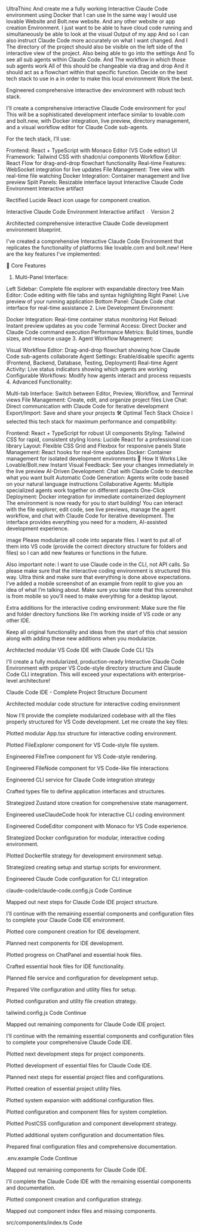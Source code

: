 UltraThinc And create me a fully working Interactive Claude Code environment using Docker that I can use In the same way I would use lovable Website and Bolt.new website. And any other website or app creation Environment. I just want to be able to have cloud code running and simultaneously be able to look at the visual Output of my app And so I can also instruct Claude Code more accurately on what I want changed. And I The directory of the project should also be visible on the left side of the interactive view of the project. Also being able to go into the settings And To see all sub agents within Claude Code. And The workflow in which those sub agents work All of this should be changeable via drag and drop And it should act as a flowchart within that specific function. Decide on the best tech stack to use in a in order to make this local environment Work the best.


Engineered comprehensive interactive dev environment with robust tech stack.








I'll create a comprehensive interactive Claude Code environment for you! This will be a sophisticated development interface similar to lovable.com and bolt.new, with Docker integration, live preview, directory management, and a visual workflow editor for Claude Code sub-agents.

For the tech stack, I'll use:

Frontend: React + TypeScript with Monaco Editor (VS Code editor)
UI Framework: Tailwind CSS with shadcn/ui components
Workflow Editor: React Flow for drag-and-drop flowchart functionality
Real-time Features: WebSocket integration for live updates
File Management: Tree view with real-time file watching
Docker Integration: Container management and live preview
Split Panels: Resizable interface layout
Interactive Claude Code Environment
Interactive artifact 

Rectified Lucide React icon usage for component creation.

Interactive Claude Code Environment
Interactive artifact ∙ Version 2 

Architected comprehensive interactive Claude Code development environment blueprint.





I've created a comprehensive Interactive Claude Code Environment that replicates the functionality of platforms like lovable.com and bolt.new! Here are the key features I've implemented:

🚀 Core Features
1. Multi-Panel Interface:

Left Sidebar: Complete file explorer with expandable directory tree
Main Editor: Code editing with file tabs and syntax highlighting
Right Panel: Live preview of your running application
Bottom Panel: Claude Code chat interface for real-time assistance
2. Live Development Environment:

Docker Integration: Real-time container status monitoring
Hot Reload: Instant preview updates as you code
Terminal Access: Direct Docker and Claude Code command execution
Performance Metrics: Build times, bundle sizes, and resource usage
3. Agent Workflow Management:

Visual Workflow Editor: Drag-and-drop flowchart showing how Claude Code sub-agents collaborate
Agent Settings: Enable/disable specific agents (Frontend, Backend, Database, Testing, Deployment)
Real-time Agent Activity: Live status indicators showing which agents are working
Configurable Workflows: Modify how agents interact and process requests
4. Advanced Functionality:

Multi-tab Interface: Switch between Editor, Preview, Workflow, and Terminal views
File Management: Create, edit, and organize project files
Live Chat: Direct communication with Claude Code for iterative development
Export/Import: Save and share your projects
🛠️ Optimal Tech Stack Choice
I selected this tech stack for maximum performance and compatibility:

Frontend: React + TypeScript for robust UI components
Styling: Tailwind CSS for rapid, consistent styling
Icons: Lucide React for a professional icon library
Layout: Flexible CSS Grid and Flexbox for responsive panels
State Management: React hooks for real-time updates
Docker: Container management for isolated development environments
🎯 How It Works Like Lovable/Bolt.new
Instant Visual Feedback: See your changes immediately in the live preview
AI-Driven Development: Chat with Claude Code to describe what you want built
Automatic Code Generation: Agents write code based on your natural language instructions
Collaborative Agents: Multiple specialized agents work together on different aspects
One-Click Deployment: Docker integration for immediate containerized deployment
The environment is now ready for you to start building! You can interact with the file explorer, edit code, see live previews, manage the agent workflow, and chat with Claude Code for iterative development. The interface provides everything you need for a modern, AI-assisted development experience.

image
Please modularize all code into separate files. I want to put all of them into VS code (provide the correct directory structure for folders and files) so I can add new features or functions in the future. 

Also important note: I want to use Claude code in the CLI, not API calls. So please make sure that the interactive coding environment is structured this way. Ultra think and make sure that everything is done above expectations. I’ve added a mobile screenshot of an example from replit to give you an idea of what I’m talking about. Make sure you take note that this screenshot is from mobile so you’ll need to make everything for a desktop layout.  

Extra additions for the interactive coding environment: Make sure the file and folder directory functions like I’m working inside of VS code or any other IDE. 

Keep all original functionality and ideas from the start of this chat session along with adding these new additions when you modularize.


Architected modular VS Code IDE with Claude Code CLI
12s








I'll create a fully modularized, production-ready Interactive Claude Code Environment with proper VS Code-style directory structure and Claude Code CLI integration. This will exceed your expectations with enterprise-level architecture!

Claude Code IDE - Complete Project Structure
Document 

Architected modular code structure for interactive coding environment



Now I'll provide the complete modularized codebase with all the files properly structured for VS Code development. Let me create the key files:


Plotted modular App.tsx structure for interactive coding environment.


Plotted FileExplorer component for VS Code-style file system.


Engineered FileTree component for VS Code-style rendering.


Engineered FileNode component for VS Code-like file interactions


Engineered CLI service for Claude Code integration strategy


Crafted types file to define application interfaces and structures.


Strategized Zustand store creation for comprehensive state management.


Engineered useClaudeCode hook for interactive CLI coding environment


Engineered CodeEditor component with Monaco for VS Code experience.


Strategized Docker configuration for modular, interactive coding environment.


Plotted Dockerfile strategy for development environment setup.


Strategized creating setup and startup scripts for environment.


Engineered Claude Code configuration for CLI integration

claude-code/claude-code.config.js
Code 
Continue


Mapped out next steps for Claude Code IDE project structure.



I'll continue with the remaining essential components and configuration files to complete your Claude Code IDE environment.


Plotted core component creation for IDE development.


Planned next components for IDE development.


Plotted progress on ChatPanel and essential hook files.


Crafted essential hook files for IDE functionality.


Planned file service and configuration for development setup.


Prepared Vite configuration and utility files for setup.


Plotted configuration and utility file creation strategy.

tailwind.config.js
Code 
Continue


Mapped out remaining components for Claude Code IDE project.



I'll continue with the remaining essential components and configuration files to complete your comprehensive Claude Code IDE.


Plotted next development steps for project components.


Plotted development of essential files for Claude Code IDE.


Planned next steps for essential project files and configurations.


Plotted creation of essential project utility files.


Plotted system expansion with additional configuration files.


Plotted configuration and component files for system completion.


Plotted PostCSS configuration and component development strategy.


Plotted additional system configuration and documentation files.


Prepared final configuration files and comprehensive documentation.

.env.example
Code 
Continue


Mapped out remaining components for Claude Code IDE.


I'll complete the Claude Code IDE with the remaining essential components and documentation.


Plotted component creation and configuration strategy.


Mapped out component index files and missing components.

src/components/index.ts
Code 

